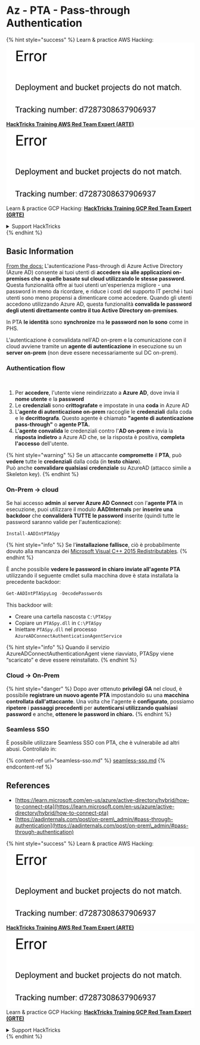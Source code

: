 # Az - PTA - Pass-through Authentication

{% hint style="success" %}
Learn & practice AWS Hacking:<img src="../../../../.gitbook/assets/image (1) (1).png" alt="" data-size="line">[**HackTricks Training AWS Red Team Expert (ARTE)**](https://training.hacktricks.xyz/courses/arte)<img src="../../../../.gitbook/assets/image (1) (1).png" alt="" data-size="line">\
Learn & practice GCP Hacking: <img src="../../../../.gitbook/assets/image (2).png" alt="" data-size="line">[**HackTricks Training GCP Red Team Expert (GRTE)**<img src="../../../../.gitbook/assets/image (2).png" alt="" data-size="line">](https://training.hacktricks.xyz/courses/grte)

<details>

<summary>Support HackTricks</summary>

* Check the [**subscription plans**](https://github.com/sponsors/carlospolop)!
* **Join the** 💬 [**Discord group**](https://discord.gg/hRep4RUj7f) or the [**telegram group**](https://t.me/peass) or **follow** us on **Twitter** 🐦 [**@hacktricks\_live**](https://twitter.com/hacktricks\_live)**.**
* **Share hacking tricks by submitting PRs to the** [**HackTricks**](https://github.com/carlospolop/hacktricks) and [**HackTricks Cloud**](https://github.com/carlospolop/hacktricks-cloud) github repos.

</details>
{% endhint %}

## Basic Information

[From the docs:](https://learn.microsoft.com/en-us/entra/identity/hybrid/connect/how-to-connect-pta) L'autenticazione Pass-through di Azure Active Directory (Azure AD) consente ai tuoi utenti di **accedere sia alle applicazioni on-premises che a quelle basate sul cloud utilizzando le stesse password**. Questa funzionalità offre ai tuoi utenti un'esperienza migliore - una password in meno da ricordare, e riduce i costi del supporto IT perché i tuoi utenti sono meno propensi a dimenticare come accedere. Quando gli utenti accedono utilizzando Azure AD, questa funzionalità **convalida le password degli utenti direttamente contro il tuo Active Directory on-premises**.

In PTA **le identità** sono **synchronize** ma **le password** **non lo sono** come in PHS.

L'autenticazione è convalidata nell'AD on-prem e la comunicazione con il cloud avviene tramite un **agente di autenticazione** in esecuzione su un **server on-prem** (non deve essere necessariamente sul DC on-prem).

### Authentication flow

<figure><img src="../../../../.gitbook/assets/image (92).png" alt=""><figcaption></figcaption></figure>

1. Per **accedere**, l'utente viene reindirizzato a **Azure AD**, dove invia il **nome utente** e la **password**
2. Le **credenziali** sono **crittografate** e impostate in una **coda** in Azure AD
3. L'**agente di autenticazione on-prem** raccoglie le **credenziali** dalla coda e le **decrittografa**. Questo agente è chiamato **"agente di autenticazione pass-through"** o **agente PTA.**
4. L'**agente** **convalida** le credenziali contro l'**AD on-prem** e invia la **risposta** **indietro** a Azure AD che, se la risposta è positiva, **completa l'accesso** dell'utente.

{% hint style="warning" %}
Se un attaccante **compromette** il **PTA**, può **vedere** tutte le **credenziali** dalla coda (in **testo chiaro**).\
Può anche **convalidare qualsiasi credenziale** su AzureAD (attacco simile a Skeleton key).
{% endhint %}

### On-Prem -> cloud

Se hai accesso **admin** al **server Azure AD Connect** con l'**agente PTA** in esecuzione, puoi utilizzare il modulo **AADInternals** per **inserire una backdoor** che **convaliderà TUTTE le password** inserite (quindi tutte le password saranno valide per l'autenticazione):
```powershell
Install-AADIntPTASpy
```
{% hint style="info" %}
Se l'**installazione fallisce**, ciò è probabilmente dovuto alla mancanza dei [Microsoft Visual C++ 2015 Redistributables](https://download.microsoft.com/download/6/A/A/6AA4EDFF-645B-48C5-81CC-ED5963AEAD48/vc\_redist.x64.exe).
{% endhint %}

È anche possibile **vedere le password in chiaro inviate all'agente PTA** utilizzando il seguente cmdlet sulla macchina dove è stata installata la precedente backdoor:
```powershell
Get-AADIntPTASpyLog -DecodePasswords
```
This backdoor will:

* Creare una cartella nascosta `C:\PTASpy`
* Copiare un `PTASpy.dll` in `C:\PTASpy`
* Iniettare `PTASpy.dll` nel processo `AzureADConnectAuthenticationAgentService`

{% hint style="info" %}
Quando il servizio AzureADConnectAuthenticationAgent viene riavviato, PTASpy viene “scaricato” e deve essere reinstallato.
{% endhint %}

### Cloud -> On-Prem

{% hint style="danger" %}
Dopo aver ottenuto **privilegi GA** nel cloud, è possibile **registrare un nuovo agente PTA** impostandolo su una **macchina controllata dall'attaccante**. Una volta che l'agente è **configurato**, possiamo **ripetere** i **passaggi precedenti** per **autenticarsi utilizzando qualsiasi password** e anche, **ottenere le password in chiaro.**
{% endhint %}

### Seamless SSO

È possibile utilizzare Seamless SSO con PTA, che è vulnerabile ad altri abusi. Controllalo in:

{% content-ref url="seamless-sso.md" %}
[seamless-sso.md](seamless-sso.md)
{% endcontent-ref %}

## References

* [https://learn.microsoft.com/en-us/azure/active-directory/hybrid/how-to-connect-pta](https://learn.microsoft.com/en-us/azure/active-directory/hybrid/how-to-connect-pta)
* [https://aadinternals.com/post/on-prem\_admin/#pass-through-authentication](https://aadinternals.com/post/on-prem\_admin/#pass-through-authentication)

{% hint style="success" %}
Learn & practice AWS Hacking:<img src="../../../../.gitbook/assets/image (1) (1).png" alt="" data-size="line">[**HackTricks Training AWS Red Team Expert (ARTE)**](https://training.hacktricks.xyz/courses/arte)<img src="../../../../.gitbook/assets/image (1) (1).png" alt="" data-size="line">\
Learn & practice GCP Hacking: <img src="../../../../.gitbook/assets/image (2).png" alt="" data-size="line">[**HackTricks Training GCP Red Team Expert (GRTE)**<img src="../../../../.gitbook/assets/image (2).png" alt="" data-size="line">](https://training.hacktricks.xyz/courses/grte)

<details>

<summary>Support HackTricks</summary>

* Check the [**subscription plans**](https://github.com/sponsors/carlospolop)!
* **Join the** 💬 [**Discord group**](https://discord.gg/hRep4RUj7f) or the [**telegram group**](https://t.me/peass) or **follow** us on **Twitter** 🐦 [**@hacktricks\_live**](https://twitter.com/hacktricks\_live)**.**
* **Share hacking tricks by submitting PRs to the** [**HackTricks**](https://github.com/carlospolop/hacktricks) and [**HackTricks Cloud**](https://github.com/carlospolop/hacktricks-cloud) github repos.

</details>
{% endhint %}
